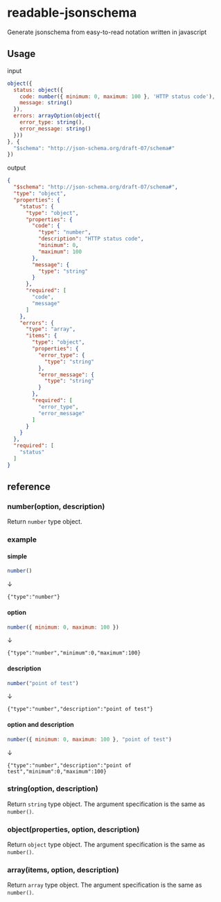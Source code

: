 # readable-jsonschema
Generate jsonschema from easy-to-read notation written in javascript

## Usage
input
```javascript
object({
  status: object({
    code: number({ minimum: 0, maximum: 100 }, 'HTTP status code'),
    message: string()
  }),
  errors: arrayOption(object({
    error_type: string(),
    error_message: string()
  }))
}, {
  "$schema": "http://json-schema.org/draft-07/schema#"
})
```

output
```json
{
  "$schema": "http://json-schema.org/draft-07/schema#",
  "type": "object",
  "properties": {
    "status": {
      "type": "object",
      "properties": {
        "code": {
          "type": "number",
          "description": "HTTP status code",
          "minimum": 0,
          "maximum": 100
        },
        "message": {
          "type": "string"
        }
      },
      "required": [
        "code",
        "message"
      ]
    },
    "errors": {
      "type": "array",
      "items": {
        "type": "object",
        "properties": {
          "error_type": {
            "type": "string"
          },
          "error_message": {
            "type": "string"
          }
        },
        "required": [
          "error_type",
          "error_message"
        ]
      }
    }
  },
  "required": [
    "status"
  ]
}
```

## reference
### number(option, description)
Return `number` type object.
### example
#### simple
```javascript
number()
```
↓
```
{"type":"number"}
```

#### option
```javascript
number({ minimum: 0, maximum: 100 })
```
↓
```
{"type":"number","minimum":0,"maximum":100}
```

#### description
```javascript
number("point of test")
```
↓
```
{"type":"number","description":"point of test"}
```

#### option and description
```javascript
number({ minimum: 0, maximum: 100 }, "point of test")
```
↓
```
{"type":"number","description":"point of test","minimum":0,"maximum":100}
```

### string(option, description)
Return `string` type object. The argument specification is the same as `number()`.

### object(properties, option, description)
Return `object` type object. The argument specification is the same as `number()`.

### array(items, option, description)
Return `array` type object. The argument specification is the same as `number()`.
